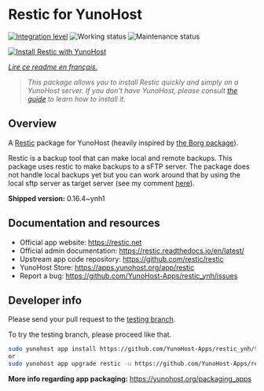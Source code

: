 <!--
N.B.: This README was automatically generated by https://github.com/YunoHost/apps/tree/master/tools/readme_generator
It shall NOT be edited by hand.
-->

# Restic for YunoHost

[![Integration level](https://dash.yunohost.org/integration/restic.svg)](https://dash.yunohost.org/appci/app/restic) ![Working status](https://ci-apps.yunohost.org/ci/badges/restic.status.svg) ![Maintenance status](https://ci-apps.yunohost.org/ci/badges/restic.maintain.svg)

[![Install Restic with YunoHost](https://install-app.yunohost.org/install-with-yunohost.svg)](https://install-app.yunohost.org/?app=restic)

*[Lire ce readme en français.](./README_fr.md)*

> *This package allows you to install Restic quickly and simply on a YunoHost server.
If you don't have YunoHost, please consult [the guide](https://yunohost.org/#/install) to learn how to install it.*

## Overview

A [Restic](https://restic.net/) package for YunoHost (heavily inspired by [the Borg package](https://github.com/YunoHost-Apps/borg_ynh/)).

Restic is a backup tool that can make local and remote backups.
This package uses restic to make backups to a sFTP server.
The package does not handle local backups yet but you can work around that by using the local sftp server as target server (see my comment [here](https://forum.yunohost.org/t/sauvegarde-yunohost-avec-restic/10275/33)).


**Shipped version:** 0.16.4~ynh1
## Documentation and resources

* Official app website: <https://restic.net>
* Official admin documentation: <https://restic.readthedocs.io/en/latest/>
* Upstream app code repository: <https://github.com/restic/restic>
* YunoHost Store: <https://apps.yunohost.org/app/restic>
* Report a bug: <https://github.com/YunoHost-Apps/restic_ynh/issues>

## Developer info

Please send your pull request to the [testing branch](https://github.com/YunoHost-Apps/restic_ynh/tree/testing).

To try the testing branch, please proceed like that.

``` bash
sudo yunohost app install https://github.com/YunoHost-Apps/restic_ynh/tree/testing --debug
or
sudo yunohost app upgrade restic -u https://github.com/YunoHost-Apps/restic_ynh/tree/testing --debug
```

**More info regarding app packaging:** <https://yunohost.org/packaging_apps>